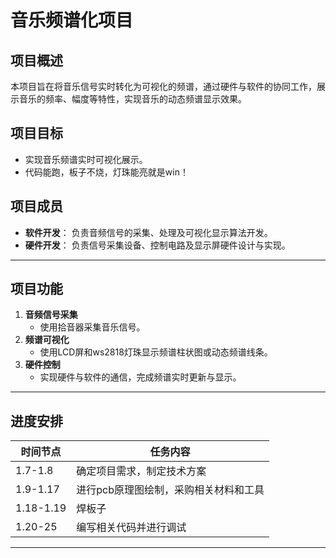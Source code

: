 # 音乐频谱化项目

## 项目概述  
本项目旨在将音乐信号实时转化为可视化的频谱，通过硬件与软件的协同工作，展示音乐的频率、幅度等特性，实现音乐的动态频谱显示效果。

## 项目目标  
- 实现音乐频谱实时可视化展示。  
- 代码能跑，板子不烧，灯珠能亮就是win！

## 项目成员  
- **软件开发**：
  负责音频信号的采集、处理及可视化显示算法开发。  
- **硬件开发**： 
  负责信号采集设备、控制电路及显示屏硬件设计与实现。  

---

## 项目功能  
1. **音频信号采集**  
   - 使用拾音器采集音乐信号。   
2. **频谱可视化**  
   - 使用LCD屏和ws2818灯珠显示频谱柱状图或动态频谱线条。  
3. **硬件控制**  
   - 实现硬件与软件的通信，完成频谱实时更新与显示。  

---

## 进度安排  

| 时间节点     | 任务内容                                               |
|--------------|-------------------------------------------------------|
| 1.7-1.8      | 确定项目需求，制定技术方案                              |
| 1.9-1.17     |进行pcb原理图绘制，采购相关材料和工具                     |
| 1.18-1.19    | 焊板子                                                 |
|1.20-25       |编写相关代码并进行调试
---
